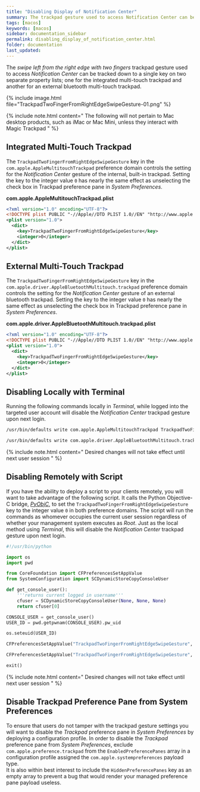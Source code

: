 ```yaml
---
title: "Disabling Display of Notification Center"
summary: The trackpad gesture used to access Notification Center can be disabled locally by a set of terminal commands or remotely by a script.
tags: [macos]
keywords: [macos]
sidebar: documentation_sidebar
permalink: disabling_display_of_notification_center.html
folder: documentation
last_updated:
---
```


The _swipe left from the right edge with two fingers_ trackpad gesture used to access _Notification Center_ can be tracked down to a single key on two separate property lists; one for the integrated multi-touch trackpad and another for an external bluetooth multi-touch trackpad.

{% include image.html file="TrackpadTwoFingerFromRightEdgeSwipeGesture-01.png" %}

{% include note.html content="
The following will not pertain to Mac desktop products, such as iMac or Mac Mini, unless they interact with Magic Trackpad
" %}

## Integrated Multi-Touch Trackpad

The `TrackpadTwoFingerFromRightEdgeSwipeGesture` key in the `com.apple.AppleMultitouchTrackpad` preference domain controls the setting for the _Notification Center_ gesture of the internal, built-in trackpad. Setting the key to the integer value `0` has nearly the same effect as unselecting the check box in Trackpad preference pane in _System Preferences_.

**com.apple.AppleMultitouchTrackpad.plist**
```xml
<?xml version="1.0" encoding="UTF-8"?>
<!DOCTYPE plist PUBLIC "-//Apple//DTD PLIST 1.0//EN" "http://www.apple.com/DTDs/PropertyList-1.0.dtd">
<plist version="1.0">
  <dict>
    <key>TrackpadTwoFingerFromRightEdgeSwipeGesture</key>
    <integer>0</integer>
  </dict>
</plist>
```

## External Multi-Touch Trackpad

The `TrackpadTwoFingerFromRightEdgeSwipeGesture` key in the `com.apple.driver.AppleBluetoothMultitouch.trackpad` preference domain controls the setting for the _Notification Center_ gesture of an external bluetooth trackpad. Setting the key to the integer value `0` has nearly the same effect as unselecting the check box in Trackpad preference pane in _System Preferences_.

**com.apple.driver.AppleBluetoothMultitouch.trackpad.plist**
```xml
<?xml version="1.0" encoding="UTF-8"?>
<!DOCTYPE plist PUBLIC "-//Apple//DTD PLIST 1.0//EN" "http://www.apple.com/DTDs/PropertyList-1.0.dtd">
<plist version="1.0">
  <dict>
    <key>TrackpadTwoFingerFromRightEdgeSwipeGesture</key>
    <integer>0</integer>
  </dict>
</plist>
```

## Disabling Locally with Terminal

Running the following commands locally in _Terminal_, while logged into the targeted user account will disable the _Notification Center_ trackpad gesture upon next login.

```sh
/usr/bin/defaults write com.apple.AppleMultitouchTrackpad TrackpadTwoFingerFromRightEdgeSwipeGesture -int 0
```

```sh
/usr/bin/defaults write com.apple.driver.AppleBluetoothMultitouch.trackpad TrackpadTwoFingerFromRightEdgeSwipeGesture -int 0
```

{% include note.html content="
Desired changes will not take effect until next user session
" %}

## Disabling Remotely with Script

If you have the ability to deploy a script to your clients remotely, you will want to take advantage of the following script. It calls the Python Objective-C bridge, [_PyObjC_](https://pythonhosted.org/pyobjc/), to set the ```TrackpadTwoFingerFromRightEdgeSwipeGesture``` key to the integer value `0` in both preference domains. The script will run the commands as whomever occupies the current user session regardless of whether your management system executes as _Root_. Just as the local method using _Terminal_, this will disable the _Notification Center_ trackpad gesture upon next login.
```py
#!/usr/bin/python

import os
import pwd

from CoreFoundation import CFPreferencesSetAppValue
from SystemConfiguration import SCDynamicStoreCopyConsoleUser

def get_console_user():
    '''returns current logged in username'''
    cfuser = SCDynamicStoreCopyConsoleUser(None, None, None)
    return cfuser[0]

CONSOLE_USER = get_console_user()
USER_ID = pwd.getpwnam(CONSOLE_USER).pw_uid

os.seteuid(USER_ID)

CFPreferencesSetAppValue("TrackpadTwoFingerFromRightEdgeSwipeGesture", 0, "com.apple.AppleMultitouchTrackpad")

CFPreferencesSetAppValue("TrackpadTwoFingerFromRightEdgeSwipeGesture", 0, "com.apple.driver.AppleBluetoothMultitouch.trackpad")

exit()
```
{% include note.html content="
Desired changes will not take effect until next user session
" %}

## Disable Trackpad Preference Pane from System Preferences

To ensure that users do not tamper with the trackpad gesture settings you will want to disable the _Trackpad_ preference pane in _System Preferences_ by deploying a configuration profile. In order to disable the _Trackpad_ preference pane from _System Preferences_, exclude `com.apple.preference.trackpad` from the `EnabledPreferencePanes` array in a configuration profile assigned the `com.apple.systempreferences` payload type.  
It is also within best interest to include the `HiddenPreferencePanes` key as an empty array to prevent a bug that would render your managed preference pane payload useless.
